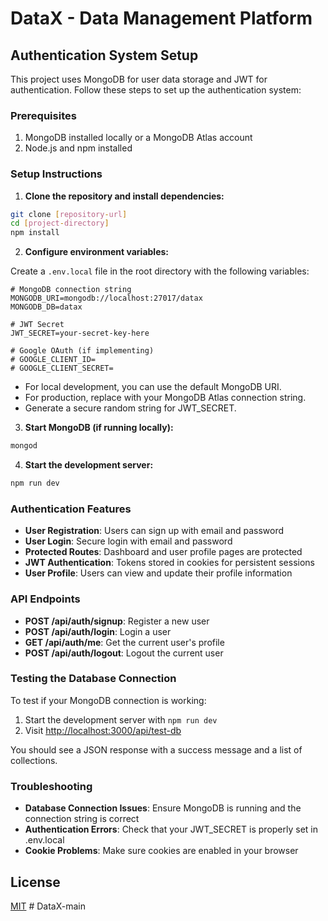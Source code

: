 # DataX - Data Management Platform

## Authentication System Setup

This project uses MongoDB for user data storage and JWT for authentication. Follow these steps to set up the authentication system:

### Prerequisites

1. MongoDB installed locally or a MongoDB Atlas account
2. Node.js and npm installed

### Setup Instructions

1. **Clone the repository and install dependencies:**

```bash
git clone [repository-url]
cd [project-directory]
npm install
```

2. **Configure environment variables:**

Create a `.env.local` file in the root directory with the following variables:

```
# MongoDB connection string
MONGODB_URI=mongodb://localhost:27017/datax
MONGODB_DB=datax

# JWT Secret
JWT_SECRET=your-secret-key-here

# Google OAuth (if implementing)
# GOOGLE_CLIENT_ID=
# GOOGLE_CLIENT_SECRET=
```

- For local development, you can use the default MongoDB URI.
- For production, replace with your MongoDB Atlas connection string.
- Generate a secure random string for JWT_SECRET.

3. **Start MongoDB (if running locally):**

```bash
mongod
```

4. **Start the development server:**

```bash
npm run dev
```

### Authentication Features

- **User Registration**: Users can sign up with email and password
- **User Login**: Secure login with email and password
- **Protected Routes**: Dashboard and user profile pages are protected
- **JWT Authentication**: Tokens stored in cookies for persistent sessions
- **User Profile**: Users can view and update their profile information

### API Endpoints

- **POST /api/auth/signup**: Register a new user
- **POST /api/auth/login**: Login a user
- **GET /api/auth/me**: Get the current user's profile
- **POST /api/auth/logout**: Logout the current user

### Testing the Database Connection

To test if your MongoDB connection is working:

1. Start the development server with `npm run dev`
2. Visit [http://localhost:3000/api/test-db](http://localhost:3000/api/test-db)

You should see a JSON response with a success message and a list of collections.

### Troubleshooting

- **Database Connection Issues**: Ensure MongoDB is running and the connection string is correct
- **Authentication Errors**: Check that your JWT_SECRET is properly set in .env.local
- **Cookie Problems**: Make sure cookies are enabled in your browser

## License

[MIT](LICENSE) #   D a t a X - m a i n  
 